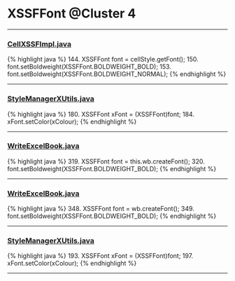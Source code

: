 # XSSFFont @Cluster 4

***

### [CellXSSFImpl.java](https://searchcode.com/codesearch/view/72854552/)
{% highlight java %}
144. XSSFFont font = cellStyle.getFont();
150.     font.setBoldweight(XSSFFont.BOLDWEIGHT_BOLD);
153.     font.setBoldweight(XSSFFont.BOLDWEIGHT_NORMAL);
{% endhighlight %}

***

### [StyleManagerXUtils.java](https://searchcode.com/codesearch/view/122565145/)
{% highlight java %}
180. XSSFFont xFont = (XSSFFont)font;
184.   xFont.setColor(xColour);
{% endhighlight %}

***

### [WriteExcelBook.java](https://searchcode.com/codesearch/view/93053244/)
{% highlight java %}
319. XSSFFont font = this.wb.createFont();
320. font.setBoldweight(XSSFFont.BOLDWEIGHT_BOLD);
{% endhighlight %}

***

### [WriteExcelBook.java](https://searchcode.com/codesearch/view/93053244/)
{% highlight java %}
348. XSSFFont font = wb.createFont();
349. font.setBoldweight(XSSFFont.BOLDWEIGHT_BOLD);
{% endhighlight %}

***

### [StyleManagerXUtils.java](https://searchcode.com/codesearch/view/64530833/)
{% highlight java %}
193. XSSFFont xFont = (XSSFFont)font;
197.   xFont.setColor(xColour);
{% endhighlight %}

***

